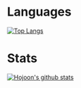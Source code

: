 
# Languages

[![Top Langs](https://github-readme-stats.vercel.app/api/top-langs/?username=YouHojoon&layout=compact)](https://github.com/anuraghazra/github-readme-stats)

# Stats

[![Hojoon's github stats](https://github-readme-stats.vercel.app/api?username=YouHojoon)](https://github.com/anuraghazra/github-readme-stats)
<!--
**YouHojoon/YouHojoon** is a ✨ _special_ ✨ repository because its `README.md` (this file) appears on your GitHub profile.

Here are some ideas to get you started:

- 🔭 I’m currently working on ...
- 🌱 I’m currently learning ...
- 👯 I’m looking to collaborate on ...
- 🤔 I’m looking for help with ...
- 💬 Ask me about ...
- 📫 How to reach me: ...
- 😄 Pronouns: ...
- ⚡ Fun fact: ...
-->
